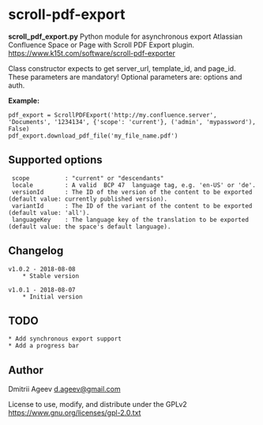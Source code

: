 # scroll-pdf-export

 **scroll_pdf_export.py** Python module for asynchronous export Atlassian Confluence Space or Page with Scroll PDF Export plugin.
 https://www.k15t.com/software/scroll-pdf-exporter

 Class constructor expects to get server_url, template_id, and page_id. These parameters are mandatory!
 Optional parameters are: options and auth.

**Example:**
```
pdf_export = ScrollPDFExport('http://my.confluence.server', 'Documents', '1234134', {'scope': 'current'}, ('admin', 'mypassword'), False)
pdf_export.download_pdf_file('my_file_name.pdf')
```

## Supported options

     scope          : "current" or "descendants"
     locale         : A valid  BCP 47  language tag, e.g. 'en-US' or 'de'.
     versionId      : The ID of the version of the content to be exported (default value: currently published version).
     variantId      : The ID of the variant of the content to be exported (default value: 'all').
     languageKey    : The language key of the translation to be exported (default value: the space's default language).

## Changelog

    v1.0.2 - 2018-08-08
        * Stable version

    v1.0.1 - 2018-08-07
        * Initial version

## TODO

    * Add synchronous export support
    * Add a progress bar

## Author

 Dmitrii Ageev <d.ageev@gmail.com>

 License to use, modify, and distribute under the GPLv2
 https://www.gnu.org/licenses/gpl-2.0.txt
